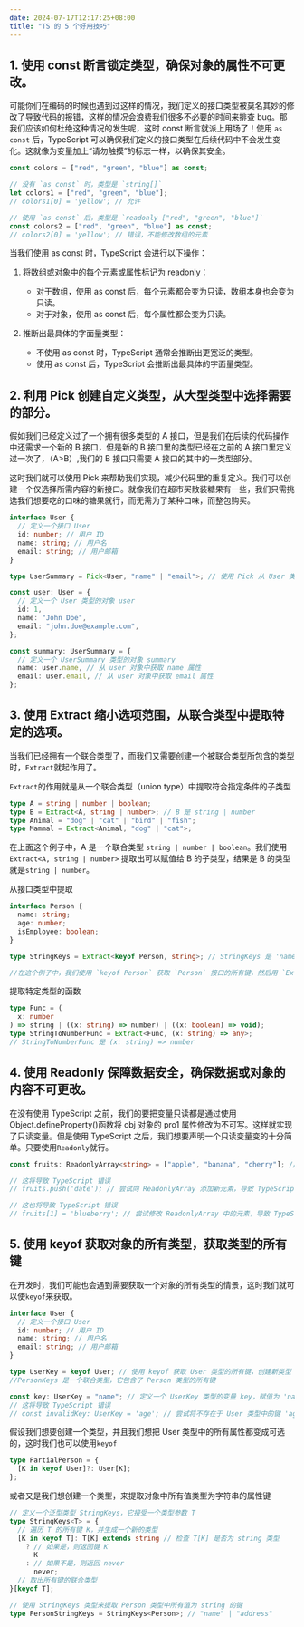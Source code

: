 ```yaml
---
date: 2024-07-17T12:17:25+08:00
title: "TS 的 5 个好用技巧"
---
```


## 1. 使用 const 断言锁定类型，确保对象的属性不可更改。

可能你们在编码的时候也遇到过这样的情况，我们定义的接口类型被莫名其妙的修改了导致代码的报错，这样的情况会浪费我们很多不必要的时间来排查 bug。那我们应该如何杜绝这种情况的发生呢，这时 const 断言就派上用场了！使用 `as const` 后，TypeScript 可以确保我们定义的接口类型在后续代码中不会发生变化。这就像为变量加上“请勿触摸”的标志一样，以确保其安全。

```ts
const colors = ["red", "green", "blue"] as const;

// 没有 `as const` 时，类型是 `string[]`
let colors1 = ["red", "green", "blue"];
// colors1[0] = 'yellow'; // 允许

// 使用 `as const` 后，类型是 `readonly ["red", "green", "blue"]`
const colors2 = ["red", "green", "blue"] as const;
// colors2[0] = 'yellow'; // 错误，不能修改数组的元素
```

当我们使用 as const 时，TypeScript 会进行以下操作：

1. 将数组或对象中的每个元素或属性标记为 readonly：

   - 对于数组，使用 as const 后，每个元素都会变为只读，数组本身也会变为只读。
   - 对于对象，使用 as const 后，每个属性都会变为只读。

2. 推断出最具体的字面量类型：

   - 不使用 as const 时，TypeScript 通常会推断出更宽泛的类型。
   - 使用 as const 后，TypeScript 会推断出最具体的字面量类型。

## 2. 利用 Pick 创建自定义类型，从大型类型中选择需要的部分。

假如我们已经定义过了一个拥有很多类型的 A 接口，但是我们在后续的代码操作中还需求一个新的 B 接口，但是新的 B 接口里的类型已经在之前的 A 接口里定义过一次了，（A>B）,我们的 B 接口只需要 A 接口的其中的一类型部分。

这时我们就可以使用 Pick 来帮助我们实现，减少代码里的重复定义。我们可以创建一个仅选择所需内容的新接口。就像我们在超市买散装糖果有一些，我们只需挑选我们想要吃的口味的糖果就行，而无需为了某种口味，而整包购买。

```ts
interface User {
  // 定义一个接口 User
  id: number; // 用户 ID
  name: string; // 用户名
  email: string; // 用户邮箱
}

type UserSummary = Pick<User, "name" | "email">; // 使用 Pick 从 User 类型中选择 'name' 和 'email' 属性，创建新类型 UserSummary

const user: User = {
  // 定义一个 User 类型的对象 user
  id: 1,
  name: "John Doe",
  email: "john.doe@example.com",
};

const summary: UserSummary = {
  // 定义一个 UserSummary 类型的对象 summary
  name: user.name, // 从 user 对象中获取 name 属性
  email: user.email, // 从 user 对象中获取 email 属性
};
```

## 3. 使用 Extract 缩小选项范围，从联合类型中提取特定的选项。

当我们已经拥有一个联合类型了，而我们又需要创建一个被联合类型所包含的类型时，`Extract`就起作用了。

`Extract`的作用就是从一个联合类型（union type）中提取符合指定条件的子类型

```ts
type A = string | number | boolean;
type B = Extract<A, string | number>; // B 是 string | number
type Animal = "dog" | "cat" | "bird" | "fish";
type Mammal = Extract<Animal, "dog" | "cat">;
```

在上面这个例子中，A 是一个联合类型 `string | number | boolean`。我们使用 `Extract<A, string | number>` 提取出可以赋值给 B 的子类型，结果是 B 的类型就是`string | number`。

从接口类型中提取

```ts
interface Person {
  name: string;
  age: number;
  isEmployee: boolean;
}

type StringKeys = Extract<keyof Person, string>; // StringKeys 是 'name'

//在这个例子中，我们使用 `keyof Person` 获取 `Person` 接口的所有键，然后用 `Extract` 提取出键为 `string` 类型的键，结果是 `'name'`。
```

提取特定类型的函数

```ts
type Func = (
  x: number
) => string | ((x: string) => number) | ((x: boolean) => void);
type StringToNumberFunc = Extract<Func, (x: string) => any>;
// StringToNumberFunc 是 (x: string) => number
```

## 4. 使用 Readonly 保障数据安全，确保数据或对象的内容不可更改。

在没有使用 TypeScript 之前，我们的要把变量只读都是通过使用 Object.defineProperty()函数将 obj 对象的 pro1 属性修改为不可写。这样就实现了只读变量。但是使用 TypeScript 之后，我们想要声明一个只读变量变的十分简单。只要使用`Readonly`就行。

```ts
const fruits: ReadonlyArray<string> = ["apple", "banana", "cherry"]; // 定义一个 ReadonlyArray 类型的数组 fruits，不可修改

// 这将导致 TypeScript 错误
// fruits.push('date'); // 尝试向 ReadonlyArray 添加新元素，导致 TypeScript 错误

// 这也将导致 TypeScript 错误
// fruits[1] = 'blueberry'; // 尝试修改 ReadonlyArray 中的元素，导致 TypeScript 错误
```

## 5. 使用 keyof 获取对象的所有类型，获取类型的所有键

在开发时，我们可能也会遇到需要获取一个对象的所有类型的情景，这时我们就可以使`keyof`来获取。

```ts
interface User {
  // 定义一个接口 User
  id: number; // 用户 ID
  name: string; // 用户名
  email: string; // 用户邮箱
}

type UserKey = keyof User; // 使用 keyof 获取 User 类型的所有键，创建新类型 UserKey
//PersonKeys 是一个联合类型，它包含了 Person 类型的所有键

const key: UserKey = "name"; // 定义一个 UserKey 类型的变量 key，赋值为 'name'
// 这将导致 TypeScript 错误
// const invalidKey: UserKey = 'age'; // 尝试将不存在于 User 类型中的键 'age' 赋值给 UserKey 类型的变量，导致 TypeScript 错误
```

假设我们想要创建一个类型，并且我们想把 User 类型中的所有属性都变成可选的，这时我们也可以使用`keyof`

```ts
type PartialPerson = {
  [K in keyof User]?: User[K];
};
```

或者又是我们想创建一个类型，来提取对象中所有值类型为字符串的属性键

```ts
// 定义一个泛型类型 StringKeys，它接受一个类型参数 T
type StringKeys<T> = {
  // 遍历 T 的所有键 K，并生成一个新的类型
  [K in keyof T]: T[K] extends string // 检查 T[K] 是否为 string 类型
    ? // 如果是，则返回键 K
      K
    : // 如果不是，则返回 never
      never;
  // 取出所有键的联合类型
}[keyof T];

// 使用 StringKeys 类型来提取 Person 类型中所有值为 string 的键
type PersonStringKeys = StringKeys<Person>; // "name" | "address"
```
